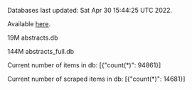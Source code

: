 Databases last updated: Sat Apr 30 15:44:25 UTC 2022. 

Available [here](https://github.com/cbeauhilton/ash-db/releases).


19M	abstracts.db

144M	abstracts_full.db

Current number of items in db:
[{"count(*)": 94861}]

Current number of scraped items in db:
[{"count(*)": 14681}]
